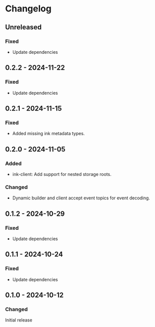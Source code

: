 # Changelog

## Unreleased

### Fixed

- Update dependencies

## 0.2.2 - 2024-11-22

### Fixed

- Update dependencies

## 0.2.1 - 2024-11-15

### Fixed

- Added missing ink metadata types.

## 0.2.0 - 2024-11-05

### Added

- ink-client: Add support for nested storage roots.

### Changed

- Dynamic builder and client accept event topics for event decoding.

## 0.1.2 - 2024-10-29

### Fixed

- Update dependencies

## 0.1.1 - 2024-10-24

### Fixed

- Update dependencies

## 0.1.0 - 2024-10-12

### Changed

Initial release
